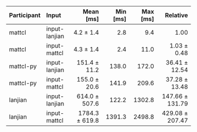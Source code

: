 | Participant | Input | Mean [ms] | Min [ms] | Max [ms] | Relative |
|:---|:---|---:|---:|---:|---:|
| mattcl | input-lanjian | 4.2 ± 1.4 | 2.8 | 9.4 | 1.00 |
| mattcl | input-mattcl | 4.3 ± 1.4 | 2.4 | 11.0 | 1.03 ± 0.48 |
| mattcl-py | input-lanjian | 151.4 ± 11.2 | 138.0 | 172.0 | 36.41 ± 12.54 |
| mattcl-py | input-mattcl | 155.0 ± 20.6 | 141.9 | 209.6 | 37.28 ± 13.48 |
| lanjian | input-lanjian | 614.0 ± 507.6 | 122.2 | 1302.8 | 147.66 ± 131.79 |
| lanjian | input-mattcl | 1784.3 ± 619.8 | 1391.3 | 2498.8 | 429.08 ± 207.47 |
